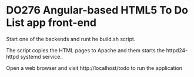 # DO276 Angular-based HTML5 To Do List app front-end

Start one of the backends and runt he build.sh script.

The script copies the HTML pages to Apache and them starts the httpd24-httpd systemd service.

Open a web browser and visit http://localhost/todo to run the application

